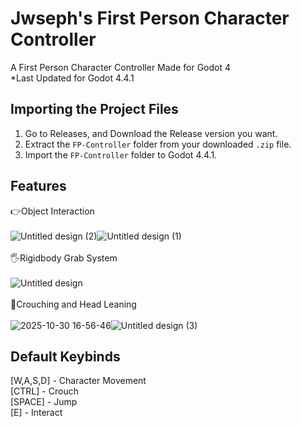 
# Jwseph's First Person Character Controller

A First Person Character Controller Made for Godot 4<br>
*Last Updated for Godot 4.4.1 



## Importing the Project Files
1. Go to Releases, and Download the Release version you want.
2. Extract the ``FP-Controller`` folder from your downloaded ``.zip`` file. 
3. Import the ``FP-Controller`` folder to Godot 4.4.1.
    
## Features

👉Object Interaction<br>
<br>
![Untitled design (2)](https://github.com/user-attachments/assets/940b311f-6d1e-4366-b4c5-5cb4184a7858)![Untitled design (1)](https://github.com/user-attachments/assets/a7e6d57b-790f-424c-a20e-e4c9b967762d)
<br>
<br>
🖐Rigidbody Grab System<br>
<br>
![Untitled design](https://github.com/user-attachments/assets/3ed72794-eb35-4610-8215-899e7e3a0aea)
<br>
<br>
👀Crouching and Head Leaning<br>
<br>
![2025-10-30 16-56-46](https://github.com/user-attachments/assets/25721c89-5521-4c45-9890-60db1073846b)![Untitled design (3)](https://github.com/user-attachments/assets/7d21e07a-ae03-4188-8d79-a9cdc1cf3330)

## Default Keybinds

[W,A,S,D] - Character Movement<br>
[CTRL] - Crouch<br>
[SPACE] - Jump<br>
[E] - Interact<br>


